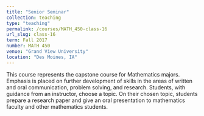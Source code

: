 ```yaml
---
title: "Senior Seminar"
collection: teaching
type: "teaching"
permalink: /courses/MATH_450-class-16
url_slug: class-16
term: Fall 2017
number: MATH 450
venue: "Grand View University"
location: "Des Moines, IA"
---
```


This course represents the capstone course for Mathematics majors. Emphasis is placed on further development of skills in the areas of written and oral communication, problem solving, and research. Students, with guidance from an instructor, choose a topic. On their chosen topic, students prepare a research paper and give an oral presentation to mathematics faculty and other mathematics students.
